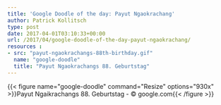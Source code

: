 ```yaml
---
title: 'Google Doodle of the day: Payut Ngaokrachang'
author: Patrick Kollitsch
type: post
date: 2017-04-01T03:10:33+00:00
url: /2017/04/google-doodle-of-the-day-payut-ngaokrachang/
resources :
- src: "payut-ngaokrachangs-88th-birthday.gif"
  name: "google-doodle"
  title: "Payut Ngaokrachangs 88. Geburtstag"
---
```


{{< figure name="google-doodle" command="Resize" options="930x" >}}Payut Ngaikrachangs 88. Geburtstag - &copy; google.com{{< /figure >}}
